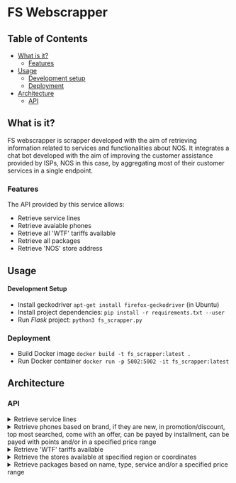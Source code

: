 # FS Webscrapper

## Table of Contents
* [What is it?](#what-is-it)
  - [Features](#features)
* [Usage](#usage)
  - [Development setup](#development-setup)
  - [Deployment](#deployment)
* [Architecture](#architecture)
  - [API](#api)

## What is it?
FS webscrapper is scrapper developed with the aim of retrieving information related to services and functionalities about NOS. It integrates a chat bot developed with the aim of improving the customer assistance provided by ISPs, NOS in this case, by aggregating most of their customer services in a single endpoint.

### Features
The API provided by this service allows:
* Retrieve service lines
* Retrieve avaiable phones
* Retrieve all 'WTF' tariffs available
* Retrieve all packages
* Retrieve 'NOS' store address


## Usage
#### Development Setup
* Install geckodriver
`apt-get install firefox-geckodriver` (in Ubuntu)
* Install project dependencies:
`pip install -r requirements.txt --user`
* Run *Flask* project:
`python3 fs_scrapper.py`

### Deployment
* Build Docker image
`docker build -t fs_scrapper:latest .`
* Run Docker container
`docker run -p 5002:5002 -it fs_scrapper:latest`


## Architecture

### API
<details>
<summary>Retrieve service lines</summary>

```http
GET /fs_scrapper/linhas_apoio?assunto=<>
```

| Parameter | Type | Description |
| :--- | :--- | :--- |
| `assunto` | `string` | Optional. Specific matter |

Returns a list of json objects.

------
</details>

<!---------------------------------------------------->

<details>
<summary>Retrieve phones based on brand, if they are new, in promotion/discount, top most searched, come with an offer, can be payed by installment, can be payed with points and/or in a specified price range</summary>

```http
GET /fs_scrapper/phone_model/<model>
```

| Parameter | Type | Description |
| :--- | :--- | :--- |
| `brand` | `string` | Optional. Phone brand or model |
| `new` | `string` | Optional. Indication that are wanted new phones |
| `promo` | `string` | Optional. Indication that are wanted phones with a promotion/discount |
| `top` | `string` | Optional. Indication that are wanted the top most searched phones |
| `ofer` | `string` | Optional. Indication that are wanted phones that come with an offer |
| `prest` | `string` | Optional. Indication that are wanted phones which have installment payment available |
| `points` | `string` | Optional. Indication that are wanted phones which have points payment available |
| `min` | `float` | Optional. Lowest value of price |
| `max` | `float` | Optional. Highest value of price |

Returns a list of json objects.

------
</details>

<!---------------------------------------------------->

<details>
<summary>Retrieve 'WTF' tariffs available</summary>

```http
GET /fs_scrapper/all_wtf
```

| Parameter | Type | Description |
| :--- | :--- | :--- |
| `name` | `string` | Optional. Tariff name |

Returns a list of json objects.

------
</details>

<!---------------------------------------------------->

<details>
<summary>Retrieve the stores available at specified region or coordinates</summary>

```http
GET /fs_scrapper/stores_zone/<zone>
```

| Parameter | Type | Description |
| :--- | :--- | :--- |
| `zone` | `string` | Optional. Zone query |
| `lat` | `float` | Optional. Latitude value |
| `lon` | `float` | Optional. Longitude value |

***Note**: Parameters are optional, but a zone or lat and lon are needed. When values are given to lat and lon the returned stores are in a maximum distance of 20 km.

Returns a list of json objects.

------
</details>

<!---------------------------------------------------->

<details>
<summary>Retrieve packages based on name, type, service and/or a specified price range</summary>

```http
GET /fs_scrapper/packages
```

| Parameter | Type | Description |
| :--- | :--- | :--- |
| `type` | `string` | Optional. Type of package wanted (satelite or fiber) |
| `service` | `string` | Optional. Service wanted |
| `min` | `float` | Optional. Lower value of price |
| `max` | `float` | Optional. Highest value of price |
| `name` | `string` | Optional. Package name |

Returns a list of json objects.

------
</details>
